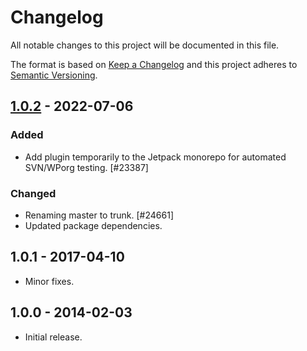 # Changelog

All notable changes to this project will be documented in this file.

The format is based on [Keep a Changelog](https://keepachangelog.com/en/1.0.0/)
and this project adheres to [Semantic Versioning](https://semver.org/spec/v2.0.0.html).

## [1.0.2] - 2022-07-06
### Added
- Add plugin temporarily to the Jetpack monorepo for automated SVN/WPorg testing. [#23387]

### Changed
- Renaming master to trunk. [#24661]
- Updated package dependencies.

## 1.0.1 - 2017-04-10

- Minor fixes.

## 1.0.0 - 2014-02-03

- Initial release.

[1.0.2]: https://github.com/Automattic/jetpack-always-use-jetpack-open-graph/compare/v1.0.1...v1.0.2
